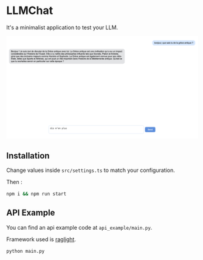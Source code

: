# LLMChat

It's a minimalist application to test your LLM.

![LLMChat applicaion](media/chatllm.png)

## Installation

Change values inside `src/settings.ts` to match your configuration.

Then :

```bash
npm i && npm run start
```

## API Example

You can find an api example code at `api_example/main.py`.

Framework used is [raglight](https://pypi.org/project/raglight/).

```bash
python main.py
```
